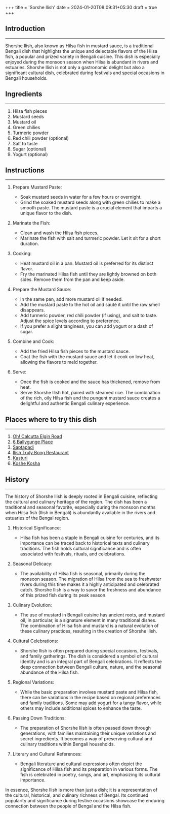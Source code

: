 +++
title = 'Sorshe Ilish'
date = 2024-01-20T08:09:31+05:30
draft = true
+++

## Introduction

---

Shorshe Ilish, also known as Hilsa fish in mustard sauce, is a traditional Bengali dish that highlights the unique and delectable flavors of the Hilsa fish, a popular and prized variety in Bengali cuisine. This dish is especially enjoyed during the monsoon season when Hilsa is abundant in rivers and estuaries. Shorshe Ilish is not only a gastronomic delight but also a significant cultural dish, celebrated during festivals and special occasions in Bengali households.

## Ingredients

---

1. Hilsa fish pieces
2. Mustard seeds
3. Mustard oil
4. Green chilies
5. Turmeric powder
6. Red chili powder (optional)
7. Salt to taste
8. Sugar (optional)
9. Yogurt (optional)

## Instructions

---

1. Prepare Mustard Paste:

   - Soak mustard seeds in water for a few hours or overnight.
   - Grind the soaked mustard seeds along with green chilies to make a smooth paste. The mustard paste is a crucial element that imparts a unique flavor to the dish.

2. Marinate the Fish:

   - Clean and wash the Hilsa fish pieces.
   - Marinate the fish with salt and turmeric powder. Let it sit for a short duration.

3. Cooking:

   - Heat mustard oil in a pan. Mustard oil is preferred for its distinct flavor.
   - Fry the marinated Hilsa fish until they are lightly browned on both sides. Remove them from the pan and keep aside.

4. Prepare the Mustard Sauce:

   - In the same pan, add more mustard oil if needed.
   - Add the mustard paste to the hot oil and sauté it until the raw smell disappears.
   - Add turmeric powder, red chili powder (if using), and salt to taste. Adjust the spice levels according to preference.
   - If you prefer a slight tanginess, you can add yogurt or a dash of sugar.

5. Combine and Cook:

   - Add the fried Hilsa fish pieces to the mustard sauce.
   - Coat the fish with the mustard sauce and let it cook on low heat, allowing the flavors to meld together.

6. Serve:

   - Once the fish is cooked and the sauce has thickened, remove from heat.
   - Serve Shorshe Ilish hot, paired with steamed rice. The combination of the rich, oily Hilsa fish and the pungent mustard sauce creates a delightful and authentic Bengali culinary experience.

## Places where to try this dish

---

1. [Oh! Calcutta Elgin Road](https://maps.app.goo.gl/M6ky7vSSNZSY45to8)
2. [6 Ballygunge Place](https://maps.app.goo.gl/Y3YqagaTTHaV2G3L6)
3. [Saptapadi](https://maps.app.goo.gl/1Hc6HCKF5Lx6fU2C9)
4. [Ilish Truly Bong Restaurant](https://maps.app.goo.gl/M66YPCwGcRdveeUK9)
5. [Kasturi](https://maps.app.goo.gl/Gye4S2HAeB4YZ8cP9)
6. [Koshe Kosha](https://maps.app.goo.gl/suq6DEYS5sEWpxQt5)

## History

---

The history of Shorshe Ilish is deeply rooted in Bengali cuisine, reflecting the cultural and culinary heritage of the region. The dish has been a traditional and seasonal favorite, especially during the monsoon months when Hilsa fish (Ilish in Bengali) is abundantly available in the rivers and estuaries of the Bengal region.

1. Historical Significance:

   - Hilsa fish has been a staple in Bengali cuisine for centuries, and its importance can be traced back to historical texts and culinary traditions. The fish holds cultural significance and is often associated with festivals, rituals, and celebrations.

2. Seasonal Delicacy:

   - The availability of Hilsa fish is seasonal, primarily during the monsoon season. The migration of Hilsa from the sea to freshwater rivers during this time makes it a highly anticipated and celebrated catch. Shorshe Ilish is a way to savor the freshness and abundance of this prized fish during its peak season.

3. Culinary Evolution:

   - The use of mustard in Bengali cuisine has ancient roots, and mustard oil, in particular, is a signature element in many traditional dishes. The combination of Hilsa fish and mustard is a natural evolution of these culinary practices, resulting in the creation of Shorshe Ilish.

4. Cultural Celebrations:

   - Shorshe Ilish is often prepared during special occasions, festivals, and family gatherings. The dish is considered a symbol of cultural identity and is an integral part of Bengali celebrations. It reflects the deep connection between Bengali culture, nature, and the seasonal abundance of the Hilsa fish.

5. Regional Variations:

   - While the basic preparation involves mustard paste and Hilsa fish, there can be variations in the recipe based on regional preferences and family traditions. Some may add yogurt for a tangy flavor, while others may include additional spices to enhance the taste.

6. Passing Down Traditions:

   - The preparation of Shorshe Ilish is often passed down through generations, with families maintaining their unique variations and secret ingredients. It becomes a way of preserving cultural and culinary traditions within Bengali households.

7. Literary and Cultural References:
   - Bengali literature and cultural expressions often depict the significance of Hilsa fish and its preparation in various forms. The fish is celebrated in poetry, songs, and art, emphasizing its cultural importance.

In essence, Shorshe Ilish is more than just a dish; it is a representation of the cultural, historical, and culinary richness of Bengal. Its continued popularity and significance during festive occasions showcase the enduring connection between the people of Bengal and the Hilsa fish.
